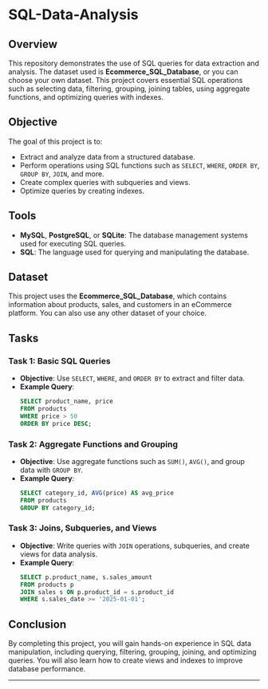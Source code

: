 # SQL-Data-Analysis
## Overview

This repository demonstrates the use of SQL queries for data extraction and analysis. The dataset used is **Ecommerce_SQL_Database**, or you can choose your own dataset. This project covers essential SQL operations such as selecting data, filtering, grouping, joining tables, using aggregate functions, and optimizing queries with indexes.

## Objective

The goal of this project is to:
- Extract and analyze data from a structured database.
- Perform operations using SQL functions such as `SELECT`, `WHERE`, `ORDER BY`, `GROUP BY`, `JOIN`, and more.
- Create complex queries with subqueries and views.
- Optimize queries by creating indexes.

## Tools

- **MySQL**, **PostgreSQL**, or **SQLite**: The database management systems used for executing SQL queries.
- **SQL**: The language used for querying and manipulating the database.

## Dataset

This project uses the **Ecommerce_SQL_Database**, which contains information about products, sales, and customers in an eCommerce platform. You can also use any other dataset of your choice.
## Tasks

### Task 1: Basic SQL Queries
- **Objective**: Use `SELECT`, `WHERE`, and `ORDER BY` to extract and filter data.
- **Example Query**:
    ```sql
    SELECT product_name, price 
    FROM products 
    WHERE price > 50 
    ORDER BY price DESC;
    ```

### Task 2: Aggregate Functions and Grouping
- **Objective**: Use aggregate functions such as `SUM()`, `AVG()`, and group data with `GROUP BY`.
- **Example Query**:
    ```sql
    SELECT category_id, AVG(price) AS avg_price
    FROM products
    GROUP BY category_id;
    ```

### Task 3: Joins, Subqueries, and Views
- **Objective**: Write queries with `JOIN` operations, subqueries, and create views for data analysis.
- **Example Query**:
    ```sql
    SELECT p.product_name, s.sales_amount
    FROM products p
    JOIN sales s ON p.product_id = s.product_id
    WHERE s.sales_date >= '2025-01-01';
    ```
## Conclusion

By completing this project, you will gain hands-on experience in SQL data manipulation, including querying, filtering, grouping, joining, and optimizing queries. You will also learn how to create views and indexes to improve database performance.

---


